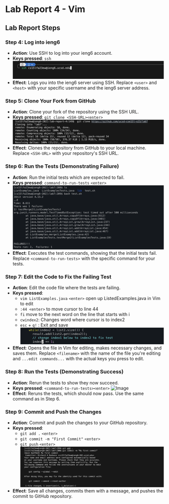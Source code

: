 # Lab Report 4 - Vim 

## Lab Report Steps
### Step 4: Log into ieng6
- **Action**: Use SSH to log into your ieng6 account.
- **Keys pressed**: `ssh `
![Image](ssh-sign-on.png)
- **Effect**: Logs you into the ieng6 server using SSH. Replace `<user>` and `<host>` with your specific username and the ieng6 server address.

### Step 5: Clone Your Fork from GitHub
- **Action**: Clone your fork of the repository using the SSH URL.
- **Keys pressed**: `git clone <SSH-URL><enter>`
![Image](git-clone.png)
- **Effect**: Clones the repository from GitHub to your local machine. Replace `<SSH-URL>` with your repository's SSH URL.

### Step 6: Run the Tests (Demonstrating Failure)
- **Action**: Run the initial tests which are expected to fail.
- **Keys pressed**: `command-to-run-tests` `<enter>`
![Image](test-fail.png)
- **Effect**: Executes the test commands, showing that the initial tests fail. Replace `<command-to-run-tests>` with the specific command for your tests.

### Step 7: Edit the Code to Fix the Failing Test
- **Action**: Edit the code file where the tests are failing.
- **Keys pressed**: 
    - `vim ListExamples.java` `<enter>` open up ListedExamples.java in Vim to edit 
    - `:44 <enter>` to move cursor to line 44 
    - `fi` move to the next word on the line that starts with i 
    - `cwindex2`: Changes word where cursor is to index2
    - `esc` + `q!` : Exit and save
 ![Image](edit.png)
- **Effect**: Opens the file in Vim for editing, makes necessary changes, and saves them. Replace `<filename>` with the name of the file you're editing and `...edit commands...` with the actual keys you press to edit.

### Step 8: Run the Tests (Demonstrating Success)
- **Action**: Rerun the tests to show they now succeed.
- **Keys pressed**: `<command-to-run-tests><enter>`
![Image](test-pass.png)
- **Effect**: Reruns the tests, which should now pass. Use the same command as in Step 6.

### Step 9: Commit and Push the Changes
- **Action**: Commit and push the changes to your GitHub repository.
- **Keys pressed**: 
    - `git add .` `<enter>`  
    - `git commit -m "First Commit"` `<enter>`
    - `git push` `<enter>`
 ![Image](git-commit.png)
- **Effect**: Save all changes, commits them with a message, and pushes the commit to GitHub repository.

